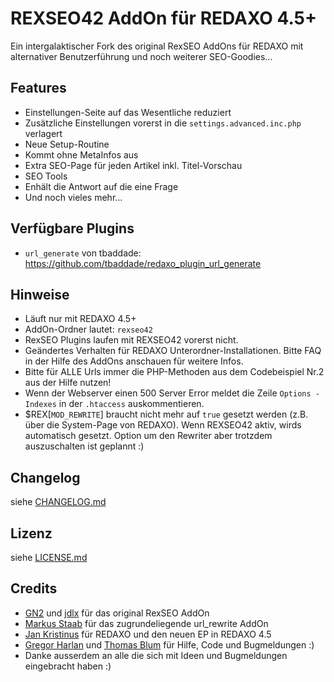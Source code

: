 REXSEO42 AddOn für REDAXO 4.5+
==============================

Ein intergalaktischer Fork des original RexSEO AddOns für REDAXO mit alternativer Benutzerführung und noch weiterer SEO-Goodies...

Features
--------

* Einstellungen-Seite auf das Wesentliche reduziert 
* Zusätzliche Einstellungen vorerst in die `settings.advanced.inc.php` verlagert
* Neue Setup-Routine
* Kommt ohne MetaInfos aus
* Extra SEO-Page für jeden Artikel inkl. Titel-Vorschau
* SEO Tools
* Enhält die Antwort auf die eine Frage
* Und noch vieles mehr...

Verfügbare Plugins
------------------

* `url_generate` von tbaddade: https://github.com/tbaddade/redaxo_plugin_url_generate

Hinweise
--------

* Läuft nur mit REDAXO 4.5+
* AddOn-Ordner lautet: `rexseo42`
* RexSEO Plugins laufen mit REXSEO42 vorerst nicht.
* Geändertes Verhalten für REDAXO Unterordner-Installationen. Bitte FAQ in der Hilfe des AddOns anschauen für weitere Infos.
* Bitte für ALLE Urls immer die PHP-Methoden aus dem Codebeispiel Nr.2 aus der Hilfe nutzen!
* Wenn der Webserver einen 500 Server Error meldet die Zeile `Options -Indexes` in der `.htaccess` auskommentieren.
* $REX[`MOD_REWRITE`] braucht nicht mehr auf `true` gesetzt werden (z.B. über die System-Page von REDAXO). Wenn REXSEO42 aktiv, wirds automatisch gesetzt. Option um den Rewriter aber trotzdem auszuschalten ist geplannt :)

Changelog
---------

siehe [CHANGELOG.md](CHANGELOG.md)

Lizenz
------

siehe [LICENSE.md](LICENSE.md)

Credits
-------

* [GN2](https://github.com/gn2netwerk) und [jdlx](https://github.com/jdlx) für das original RexSEO AddOn
* [Markus Staab](https://github.com/staabm) für das zugrundeliegende url_rewrite AddOn
* [Jan Kristinus](http://github.com/dergel) für REDAXO und den neuen EP in REDAXO 4.5
* [Gregor Harlan](https://github.com/gharlan) und [Thomas Blum](https://github.com/tbaddade) für Hilfe, Code und Bugmeldungen :)
* Danke ausserdem an alle die sich mit Ideen und Bugmeldungen eingebracht haben :)

